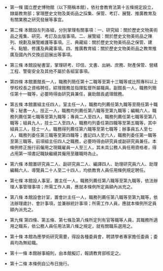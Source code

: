 * 第一條 國立歷史博物館（以下簡稱本館），依社會教育法第十五條規定設立，隸屬教育部；掌理歷史文物及美術品之採集、保管、考訂、展覽、推廣教育及有關業務之研究發展等事宜。

* 第二條 本館設左列各組，分別掌理有關事項：一、研究組：關於歷史文物美術品之蒐集、研究、考訂及出版事項。二、展覽組：關於歷史文物美術品之陳列、規劃及展覽維護等事項。三、典藏組：關於歷史文物美術品之保管、建卡、點驗、修護及典藏事項。四、推廣教育組：關於歷史文物美術品之教育推廣及國內外交換巡迴展出等事項。

* 第三條 本館設秘書室，掌理研考、印信、文書、出納、庶務、財產保管、營繕工程、警衛安全及其他不屬於各組室事項。

* 第四條 本館置館長一人，職務列簡任第十二職等至第十三職等或比照專科以上學校校長之資格聘任，綜理館務並指揮監督所屬職員。副館長一人，職務列簡任第十一職等，必要時得由研究員兼任，襄助館長處理館務。

* 第五條 本館置組主任四人，室主任一人，職務均列薦任第九職等至簡任第十職等；秘書一人，技正一人，職務均列薦任第八職等至第九職等；編輯六人，職務列薦任第七職等至第九職等；專員二人至四人，職務列薦任第七職等至第八職等；組員九人，技士二人至四人，職務均列委任第四職等至第五職等，其中組員三人，技士一人，職務得列薦任第六職等至第七職等；辦事員五人至七人，職務列委任第三職等至第四職等；書記四人至六人，職務列委任第一職等至第三職等。前項組主任四人之職務，必要時得由研究員或副研究員兼任。本條例修正施行前僱用之現職雇員一人至三人，其未具公務人員任用資格者，得占用第一項書記職缺繼續其僱用至離職時為止。

* 第六條 本館置研究員二人、副研究員二人、編譯四人、助理研究員六人、助理編輯六人、導覽員二十人至二十四人，均依教育人員任用條例規定聘任。

* 第七條 本館設人事室，置主任一人，職務列薦任第八職等至第九職等，依法辦理人事管理事項；所需工作人員，應就本條例所定員額內派充之。

* 第八條 本館設會計室，置會計主任一人，職務列薦任第八職等至第九職等，依法辦理歲計、會計事項，並兼辦統計事項；所需工作人員，應就本條例所定員額內派充之。

* 第九條 第四條、第五條、第七條及第八條所定列有官等職等人員，其職務所適用之職系，依公務人員任用法第八條之規定，就有關職系選用之。

* 第十條 本館為應學術研究需要，得設各種委員會，聘請學者專家擔任委員；委員均為無給職。

* 第十一條 本館辦事細則，由本館擬訂，報請教育部核定之。

* 第十二條 本條例自公布日施行。

